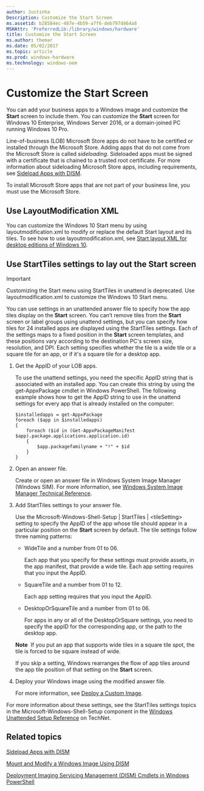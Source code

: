 ```yaml
---
author: Justinha
Description: Customize the Start Screen
ms.assetid: b28584ec-487e-4b59-a7f6-deb797d464a8
MSHAttr: 'PreferredLib:/library/windows/hardware'
title: Customize the Start Screen
ms.author: themar
ms.date: 05/02/2017
ms.topic: article
ms.prod: windows-hardware
ms.technology: windows-oem
---
```


# Customize the Start Screen


You can add your business apps to a Windows image and customize the **Start** screen to include them. You can customize the **Start** screen for Windows 10 Enterprise, Windows Server 2016, or a domain-joined PC running Windows 10 Pro.

Line-of-business (LOB) Microsoft Store apps do not have to be certified or installed through the Microsoft Store. Adding apps that do not come from the Microsoft Store is called *sideloading*. Sideloaded apps must be signed with a certificate that is chained to a trusted root certificate. For more information about sideloading Microsoft Store apps, including requirements, see [Sideload Apps with DISM](sideload-apps-with-dism-s14.md).

To install Microsoft Store apps that are not part of your business line, you must use the Microsoft Store.

## <span id="BKMK_layoutmodificationxml"></span> Use LayoutModification XML

You can customize the Windows 10 Start menu by using layoutmodification.xml to modify or replace the default Start layout and its tiles. To see how to use layoutmodification.xml, see [Start layout XML for desktop editions of Windows 10](https://docs.microsoft.com/en-us/windows/configuration/start-layout-xml-desktop).


## <span id="BKMK_StartTiles"></span><span id="bkmk_starttiles"></span><span id="BKMK_STARTTILES"></span>Use StartTiles settings to lay out the Start screen

> [!IMPORTANT]
> Customizing the Start menu using StartTiles in unattend is deprecated. Use layoutmodification.xml to customize the Windows 10 Start menu.

You can use settings in an unattended answer file to specify how the app tiles display on the **Start** screen. You can’t remove tiles from the **Start** screen or label groups using unattend settings, but you can specify how tiles for 24 installed apps are displayed using the StartTiles settings. Each of the settings maps to a fixed position in the **Start** screen templates, and these positions vary according to the destination PC's screen size, resolution, and DPI. Each setting specifies whether the tile is a wide tile or a square tile for an app, or if it's a square tile for a desktop app.

1.  Get the AppID of your LOB apps.

    To use the unattend settings, you need the specific AppID string that is associated with an installed app. You can create this string by using the get-AppxPackage cmdlet in Windows PowerShell. The following example shows how to get the AppID string to use in the unattend settings for every app that is already installed on the computer:

    ```
    $installedapps = get-AppxPackage
    foreach ($app in $installedapps)
    {
        foreach ($id in (Get-AppxPackageManifest $app).package.applications.application.id)
        {
            $app.packagefamilyname + "!" + $id
        }
    }
    ```

2.  Open an answer file.

    Create or open an answer file in Windows System Image Manager (Windows SIM). For more information, see [Windows System Image Manager Technical Reference](https://msdn.microsoft.com/library/windows/hardware/dn922445).

3.  Add StartTiles settings to your answer file.

    Use the Microsoft-Windows-Shell-Setup | StartTiles | &lt;tileSetting&gt; setting to specify the AppID of the app whose tile should appear in a particular position on the **Start** screen by default. The tile settings follow three naming patterns:

    -   WideTile and a number from 01 to 06.

        Each app that you specify for these settings must provide assets, in the app manifest, that provide a wide tile. Each app setting requires that you input the AppID.

    -   SquareTile and a number from 01 to 12.

        Each app setting requires that you input the AppID.

    -   DesktopOrSquareTile and a number from 01 to 06.

        For apps in any or all of the DesktopOrSquare settings, you need to specify the appID for the corresponding app, or the path to the desktop app.

    **Note**  If you put an app that supports wide tiles in a square tile spot, the tile is forced to be square instead of wide.

    If you skip a setting, Windows rearranges the flow of app tiles around the app tile position of that setting on the **Start** screen.

4.  Deploy your Windows image using the modified answer file.

    For more information, see [Deploy a Custom Image](deploy-a-custom-image.md).

For more information about these settings, see the StartTiles settings topics in the Microsoft-Windows-Shell-Setup component in the [Windows Unattended Setup Reference](http://go.microsoft.com/fwlink/?LinkId=206281) on TechNet.

## <span id="related_topics"></span>Related topics


[Sideload Apps with DISM](sideload-apps-with-dism-s14.md)

[Mount and Modify a Windows Image Using DISM](mount-and-modify-a-windows-image-using-dism.md)

[Deployment Imaging Servicing Management (DISM) Cmdlets in Windows PowerShell](http://go.microsoft.com/fwlink/?LinkId=239926)

 

 






